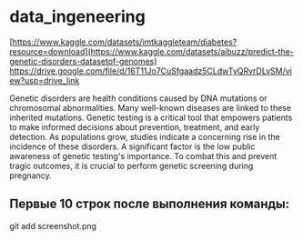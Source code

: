 # data_ingeneering
[https://www.kaggle.com/datasets/imtkaggleteam/diabetes?resource=download](https://www.kaggle.com/datasets/aibuzz/predict-the-genetic-disorders-datasetof-genomes)
https://drive.google.com/file/d/16T11Jo7CuSfgaadz5CLdwTyQRvrDLvSM/view?usp=drive_link

Genetic disorders are health conditions caused by DNA mutations or chromosomal abnormalities. Many well-known diseases are linked to these inherited mutations. Genetic testing is a critical tool that empowers patients to make informed decisions about prevention, treatment, and early detection.
As populations grow, studies indicate a concerning rise in the incidence of these disorders. A significant factor is the low public awareness of genetic testing's importance. To combat this and prevent tragic outcomes, it is crucial to perform genetic screening during pregnancy.

## Первые 10 строк после выполнения команды:
git add screenshot.png
